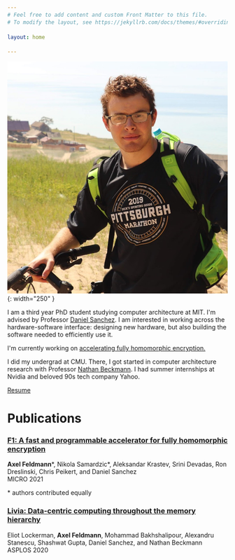 ```yaml
---
# Feel free to add content and custom Front Matter to this file.
# To modify the layout, see https://jekyllrb.com/docs/themes/#overriding-theme-defaults

layout: home

---
```

![steam-fish-1](./axel.jpg){: width="250" }

I am a third year PhD student studying computer architecture at MIT. I'm advised by Professor [Daniel Sanchez](http://people.csail.mit.edu/sanchez/). I am interested in working across the hardware-software interface: designing new hardware, but also building the software needed to efficiently use it.

I'm currently working on [accelerating fully homomorphic encryption.](./micro21_fhe.pdf)

I did my undergrad at CMU. There, I got started in computer architecture research with Professor [Nathan Beckmann](https://www.cs.cmu.edu/~beckmann/).
I had summer internships at Nvidia and beloved 90s tech company Yahoo.

[Resume](/axelf_resume.pdf)

# Publications

### [__F1: A fast and programmable accelerator for fully homomorphic encryption__](/micro21_fhe.pdf)
__Axel Feldmann__\*, Nikola Samardzic\*, Aleksandar Krastev, Srini Devadas, Ron Dreslinski, Chris Peikert, and Daniel Sanchez  
MICRO 2021

\* authors contributed equally

### [__Livia: Data-centric computing throughout the memory hierarchy__](/2020.asplos.livia.pdf)
Eliot Lockerman, __Axel Feldmann__, Mohammad Bakhshalipour, Alexandru Stanescu, Shashwat Gupta, Daniel Sanchez, and Nathan Beckmann  
ASPLOS 2020
